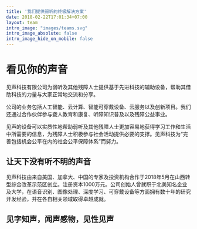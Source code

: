 ```yaml
---
title: '我们提供弱听的终极解决方案'
date: 2018-02-22T17:01:34+07:00
layout: team
intro_image: "images/teams.svg"
intro_image_absolute: false
intro_image_hide_on_mobile: false
---
```

# 看见你的声音

见声科技有限公司为弱听及其他残障人士提供基于先进科技的辅助设备，帮助其借助科技的力量与大家正常地交流和分享。

公司的业务包括人工智能、云计算、智能可穿戴设备、云服务以及创新项目。我们还通过合作伙伴参与聋人教育和康复、听障知识普及以及残障公益事业。

见声的设备可以实质性地帮助弱听及其他残障人士更加容易地获得学习工作和生活中所需要的信息，为残障人士积极参与社会活动提供必要的支撑。见声科技为“完善包括机会公平在内的社会公平保障体系”而努力。

## 让天下没有听不明的声音

见声科技由来自美国、加拿大、中国的专家及投资机构合作于2018年5月在山西转型综合改革示范区创立。注册资本1000万元。公司创始人曾就职于北美知名企业及大学，在语音识别、图像处理、深度学习、可穿戴设备等方面拥有数十年的研究开发经验，并在各自相关领域取得卓越成就。

## 见字知声，闻声感物，见性见声


